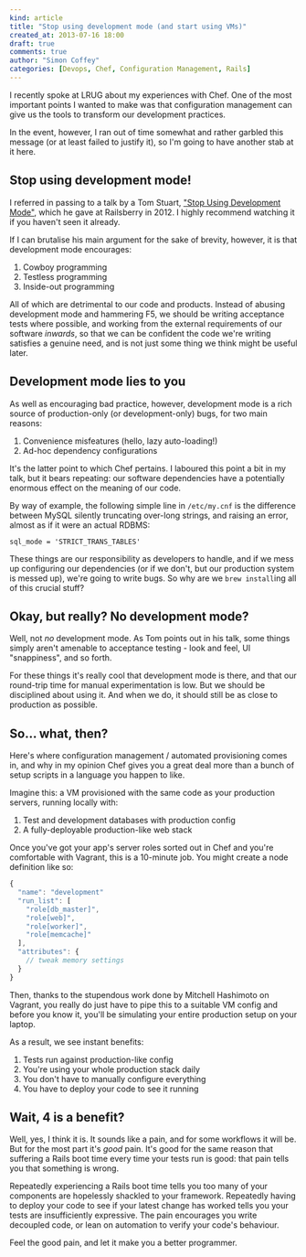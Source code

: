 ```yaml
---
kind: article
title: "Stop using development mode (and start using VMs)"
created_at: 2013-07-16 18:00
draft: true
comments: true
author: "Simon Coffey"
categories: [Devops, Chef, Configuration Management, Rails]
---
```


I recently spoke at LRUG about my experiences with Chef. One of the most
important points I wanted to make was that configuration management can
give us the tools to transform our development practices.

In the event, however, I ran out of time somewhat and rather garbled
this message (or at least failed to justify it), so I'm going to have
another stab at it here.

## Stop using development mode!

I referred in passing to a talk by a Tom Stuart, ["Stop Using
Development Mode"](http://www.youtube.com/watch?v=TQrEKwb5lR0), which he
gave at Railsberry in 2012. I highly recommend watching it if you
haven't seen it already.

If I can brutalise his main argument for the sake of brevity, however,
it is that development mode encourages:

1. Cowboy programming
2. Testless programming
3. Inside-out programming

All of which are detrimental to our code and products. Instead of
abusing development mode and hammering F5, we should be writing
acceptance tests where possible, and working from the external
requirements of our software *inwards*, so that we can be confident the
code we're writing satisfies a genuine need, and is not just some thing
we think might be useful later.

## Development mode lies to you

As well as encouraging bad practice, however, development mode is a rich
source of production-only (or development-only) bugs, for two main
reasons:

1. Convenience misfeatures (hello, lazy auto-loading!)
2. Ad-hoc dependency configurations

It's the latter point to which Chef pertains. I laboured this point a
bit in my talk, but it bears repeating: our software dependencies have a
potentially enormous effect on the meaning of our code.

By way of example, the following simple line in `/etc/my.cnf` is the
difference between MySQL silently truncating over-long strings, and
raising an error, almost as if it were an actual RDBMS:

```
sql_mode = 'STRICT_TRANS_TABLES'
```

These things are our responsibility as developers to handle, and if we
mess up configuring our dependencies (or if we don't, but our production
system is messed up), we're going to write bugs. So why are we `brew
install`ing all of this crucial stuff?

## Okay, but really? No development mode?

Well, not *no* development mode. As Tom points out in his talk, some
things simply aren't amenable to acceptance testing - look and feel, UI
"snappiness", and so forth.

For these things it's really cool that development mode is there, and
that our round-trip time for manual experimentation is low. But we
should be disciplined about using it. And when we do, it should still be
as close to production as possible.

## So... what, then?

Here's where configuration management / automated provisioning comes in,
and why in my opinion Chef gives you a great deal more than a bunch of
setup scripts in a language you happen to like.

Imagine this: a VM provisioned with the same code as your production
servers, running locally with:

1. Test and development databases with production config
2. A fully-deployable production-like web stack

Once you've got your app's server roles sorted out in Chef and
you're comfortable with Vagrant, this is a 10-minute job. You might
create a node definition like so:

```javascript
{
  "name": "development"
  "run_list": [
    "role[db_master]",
    "role[web]",
    "role[worker]",
    "role[memcache]"
  ],
  "attributes": {
    // tweak memory settings
  }
}
```

Then, thanks to the stupendous work done by Mitchell Hashimoto on
Vagrant, you really do just have to pipe this to a suitable VM config
and before you know it, you'll be simulating your entire production
setup on your laptop.

As a result, we see instant benefits:

1. Tests run against production-like config
2. You're using your whole production stack daily
3. You don't have to manually configure everything
4. You have to deploy your code to see it running

## Wait, 4 is a benefit?

Well, yes, I think it is. It sounds like a pain, and for some workflows
it will be. But for the most part it's *good* pain. It's good for the
same reason that suffering a Rails boot time every time your tests run
is good: that pain tells you that something is wrong.

Repeatedly experiencing a Rails boot time tells you too many of your
components are hopelessly shackled to your framework. Repeatedly having
to deploy your code to see if your latest change has worked tells you
your tests are insufficiently expressive. The pain encourages you write
decoupled code, or lean on automation to verify your code's behaviour.

Feel the good pain, and let it make you a better programmer.
